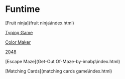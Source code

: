 # Funtime


[Fruit ninja](fruit ninja\index.html)

[Typing Game](WordsGoLeft\index.html)

[Color Maker](colour-mixer-game\index.html)

[2048](2048-master\index.html)

[Escape Maze](Get-Out Of-Maze-by-imabp\index.html)

<!-- [Cup Fill](beerfill\index.html) -->

[Matching Cards](matching cards game\index.html)
<!-- [car game](infinite-cars-main\index.html) -->